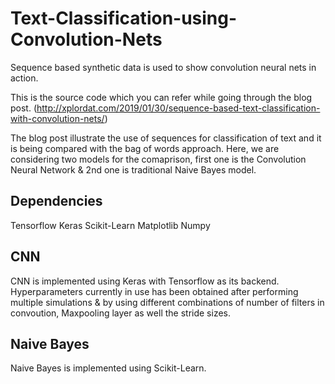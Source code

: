 # Text-Classification-using-Convolution-Nets
Sequence based synthetic data is used to show convolution neural nets in action.

This is the source code which you can refer while going through the blog post. (http://xplordat.com/2019/01/30/sequence-based-text-classification-with-convolution-nets/)

The blog post illustrate the use of sequences for classification of text and it is being compared with the bag of words approach. Here, we are considering two models for the comaprison, first one is the Convolution Neural Network & 2nd one is traditional Naive Bayes model.

## Dependencies

Tensorflow
Keras
Scikit-Learn
Matplotlib
Numpy

## CNN

CNN is implemented using Keras with Tensorflow as its backend. Hyperparameters currently in use has been obtained after performing multiple simulations & by using different combinations of number of filters in convoution, Maxpooling layer as well the stride sizes.

## Naive Bayes

Naive Bayes is implemented using Scikit-Learn.
